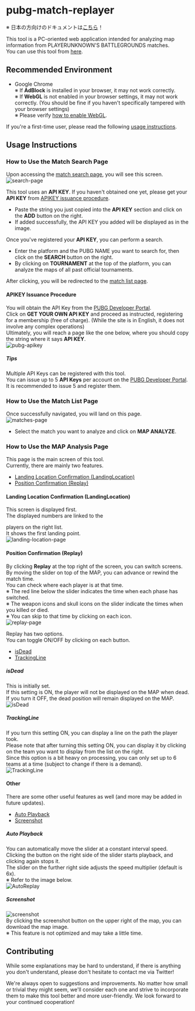 # pubg-match-replayer
※ 日本の方向けのドキュメントは[こちら](https://github.com/KagiJPN/pubg-match-replayer/blob/master/README_JP.md)！

This tool is a PC-oriented web application intended for analyzing map information from PLAYERUNKNOWN'S BATTLEGROUNDS matches.  
You can use this tool from [here](https://kagijpn.github.io/pubg-match-replayer/top/).

## Recommended Environment  
- Google Chrome  
※ If **AdBlock** is installed in your browser, it may not work correctly.  
※ If **WebGL** is not enabled in your browser settings, it may not work correctly. (You should be fine if you haven't specifically tampered with your browser settings)  
※ Please verify [how to enable WebGL](https://qiita.com/Hiroki_M/items/c93b5b642514cde556d6).

If you're a first-time user, please read the following [usage instructions](#usage-instructions).

## Usage Instructions

### How to Use the Match Search Page
Upon accessing the [match search page](https://kagijpn.github.io/pubg-match-replayer/top/), you will see this screen.
![search-page](https://raw.githubusercontent.com/KagiJPN/pubg-match-replayer/master/docs/img/replayer1.JPG)

This tool uses an **API KEY**. If you haven't obtained one yet, please get your **API KEY** from [APIKEY issuance procedure](#APIKEY-issuance-procedure).  
- Paste the string you just copied into the **API KEY** section and click on the **ADD** button on the right.  
- If added successfully, the API KEY you added will be displayed as in the image.  

Once you've registered your **API KEY**, you can perform a search.
- Enter the platform and the PUBG NAME you want to search for, then click on the **SEARCH** button on the right.
- By clicking on **TOURNAMENT** at the top of the platform, you can analyze the maps of all past official tournaments.

After clicking, you will be redirected to the [match list page](#how-to-use-the-match-list-page).

#### APIKEY Issuance Procedure
You will obtain the API Key from the [PUBG Developer Portal](https://developer.pubg.com/).  
Click on **GET YOUR OWN API KEY** and proceed as instructed, registering for a membership (free of charge). (While the site is in English, it does not involve any complex operations)  
Ultimately, you will reach a page like the one below, where you should copy the string where it says **API KEY**.   
![pubg-apikey](https://raw.githubusercontent.com/KagiJPN/pubg-bluezone-predictor/master/docs/resource/img/pubg-apikey.JPG)

##### Tips
Multiple API Keys can be registered with this tool.  
You can issue up to 5 **API Keys** per account on the [PUBG Developer Portal](https://developer.pubg.com/).  
It is recommended to issue 5 and register them.  

### How to Use the Match List Page
Once successfully navigated, you will land on this page.  
![matches-page](https://raw.githubusercontent.com/KagiJPN/pubg-match-replayer/master/docs/img/replayer2.JPG)

- Select the match you want to analyze and click on **MAP ANALYZE**.

### How to Use the MAP Analysis Page
This page is the main screen of this tool.  
Currently, there are mainly two features.

- [Landing Location Confirmation (LandingLocation)](#Landing-Location-Confirmation-(LandingLocation))
- [Position Confirmation (Replay)](#Position-Confirmation-(Replay))

#### Landing Location Confirmation (LandingLocation)
This screen is displayed first.  
The displayed numbers are linked to the

 players on the right list.  
It shows the first landing point.  
![landing-location-page](https://raw.githubusercontent.com/KagiJPN/pubg-match-replayer/master/docs/img/replayer3.JPG)

#### Position Confirmation (Replay)
By clicking **Replay** at the top right of the screen, you can switch screens.  
By moving the slider on top of the MAP, you can advance or rewind the match time.  
You can check where each player is at that time.  
※ The red line below the slider indicates the time when each phase has switched.  
※ The weapon icons and skull icons on the slider indicate the times when you killed or died.  
※ You can skip to that time by clicking on each icon.  
![replay-page](https://raw.githubusercontent.com/KagiJPN/pubg-match-replayer/master/docs/img/replayer4.JPG)

Replay has two options.  
You can toggle ON/OFF by clicking on each button.
- [isDead](#isDead)
- [TrackingLine](#TrackingLine)

##### isDead
This is initially set.  
If this setting is ON, the player will not be displayed on the MAP when dead.  
If you turn it OFF, the dead position will remain displayed on the MAP.  
![isDead](https://raw.githubusercontent.com/KagiJPN/pubg-match-replayer/master/docs/img/replayer5.JPG)


##### TrackingLine
If you turn this setting ON, you can display a line on the path the player took.  
Please note that after turning this setting ON, you can display it by clicking on the team you want to display from the list on the right.  
Since this option is a bit heavy on processing, you can only set up to 6 teams at a time (subject to change if there is a demand).  
![TrackingLine](https://raw.githubusercontent.com/KagiJPN/pubg-match-replayer/master/docs/img/replayer6.JPG)

#### Other
There are some other useful features as well (and more may be added in future updates).  
- [Auto Playback](#Auto-Playback)
- [Screenshot](#Screenshot)

##### Auto Playback
You can automatically move the slider at a constant interval speed.  
Clicking the button on the right side of the slider starts playback, and clicking again stops it.  
The slider on the further right side adjusts the speed multiplier (default is 6x).  
※ Refer to the image below.  
![AutoReplay](https://raw.githubusercontent.com/KagiJPN/pubg-match-replayer/master/docs/img/replayer7.JPG)  

##### Screenshot
![screenshot](https://raw.githubusercontent.com/KagiJPN/pubg-match-replayer/master/docs/img/replayer8.JPG)  
By clicking the screenshot button on the upper right of the map, you can download the map image.  
※ This feature is not optimized and may take a little time.

## Contributing
While some explanations may be hard to understand, if there is anything you don't understand, please don't hesitate to contact me via Twitter!

We're always open to suggestions and improvements. No matter how small or trivial they might seem, we'll consider each one and strive to incorporate them to make this tool better and more user-friendly. We look forward to your continued cooperation!
